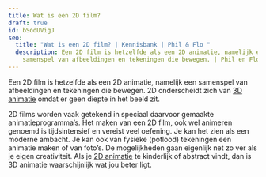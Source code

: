 ```yaml
---
title: Wat is een 2D film?
draft: true
id: bSodUVigJ
seo:
  title: "Wat is een 2D film? | Kennisbank | Phil & Flo "
  description: Een 2D film is hetzelfde als een 2D animatie, namelijk een
    samenspel van afbeeldingen en tekeningen die bewegen. | Phil en Flo
---
```

Een 2D film is hetzelfde als een 2D animatie, namelijk een samenspel van afbeeldingen en tekeningen die bewegen. 2D onderscheidt zich van [3D animatie](https://www.philenflo.nl/3d-animatie-laten-maken/) omdat er geen diepte in het beeld zit.

2D films worden vaak getekend in speciaal daarvoor gemaakte animatieprogramma’s. Het maken van een 2D film, ook wel animeren genoemd is tijdsintensief en vereist veel oefening. Je kan het zien als een moderne ambacht. Je kan ook van fysieke (potlood) tekeningen een animatie maken of van foto’s. De mogelijkheden gaan eigenlijk net zo ver als je eigen creativiteit. Als je [2D animatie](https://www.philenflo.nl/2d-animatie/) te kinderlijk of abstract vindt, dan is 3D animatie waarschijnlijk wat jou beter ligt.